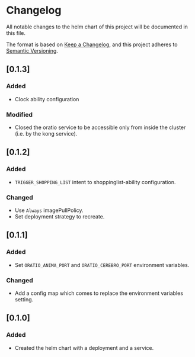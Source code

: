 # Changelog
All notable changes to the helm chart of this project will be documented in this file.

The format is based on [Keep a Changelog](https://keepachangelog.com/en/1.0.0/),
and this project adheres to [Semantic Versioning](https://semver.org/spec/v2.0.0.html).

## [0.1.3]
### Added
- Clock ability configuration

### Modified
- Closed the oratio service to be accessible only from inside the cluster (i.e. by the kong service).

## [0.1.2]
### Added
- ``TRIGGER_SHOPPING_LIST`` intent to shoppinglist-ability configuration.

### Changed
- Use ``Always`` imagePullPolicy.
- Set deployment strategy to recreate.

## [0.1.1]
### Added
- Set ``ORATIO_ANIMA_PORT`` and ``ORATIO_CEREBRO_PORT`` environment variables.

### Changed
- Add a config map which comes to replace the environment variables setting.

## [0.1.0]
### Added
- Created the helm chart with a deployment and a service.
